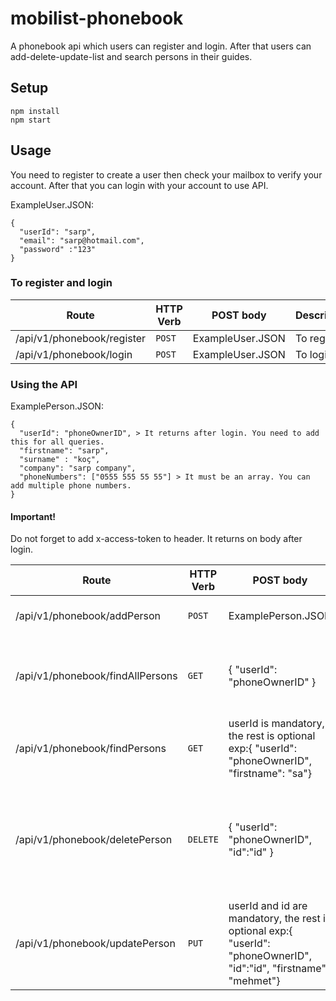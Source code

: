 # mobilist-phonebook

A phonebook api which users can register and login. After that users can add-delete-update-list and search persons in their guides.

## Setup

```
npm install
npm start
```

## Usage

You need to register to create a user then check your mailbox to verify your account. After that you can login with your account to use API.


ExampleUser.JSON:

```
{
  "userId": "sarp",
  "email": "sarp@hotmail.com",
  "password" :"123"
}
```

### To register and login

| Route | HTTP Verb | POST body | Description |
| --- | --- | --- | --- |
| /api/v1/phonebook/register | `POST` | ExampleUser.JSON | To register. |
| /api/v1/phonebook/login | `POST` | ExampleUser.JSON | To login. |

### Using the API

ExamplePerson.JSON:

```
{
  "userId": "phoneOwnerID", > It returns after login. You need to add this for all queries.
  "firstname": "sarp",
  "surname" : "koç",
  "company": "sarp company",
  "phoneNumbers": ["0555 555 55 55"] > It must be an array. You can add multiple phone numbers.
}
```

#### Important!
Do not forget to add x-access-token to header. It returns on body after login.

| Route | HTTP Verb | POST body | Description |
| --- | --- | --- | --- |
| /api/v1/phonebook/addPerson | `POST` | ExamplePerson.JSON | Create a new person in your phonebook. |
| /api/v1/phonebook/findAllPersons | `GET` | { "userId": "phoneOwnerID" } | List all persons in your phonebook. Also it returns person Ids |
| /api/v1/phonebook/findPersons | `GET` | userId is mandatory, the rest is optional exp:{ "userId": "phoneOwnerID", "firstname": "sa"} | Find persons for conditions|
| /api/v1/phonebook/deletePerson | `DELETE` | { "userId": "phoneOwnerID", "id":"id" } | Create a new person in your phonebook. Can get the person id from findAllPersons or findPersons |
| /api/v1/phonebook/updatePerson | `PUT` | userId and id are mandatory, the rest is optional exp:{ "userId": "phoneOwnerID", "id":"id", "firstname": "mehmet"} | Update a person |











